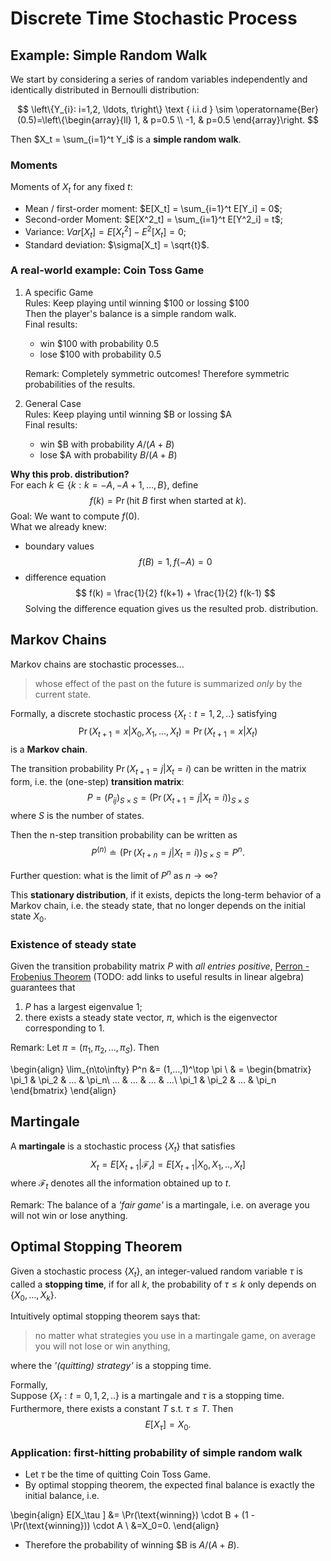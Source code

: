 # Discrete Time Stochastic Process

## Example: Simple Random Walk

We start by considering a series of random variables independently and identically distributed in Bernoulli distribution:

$$
\left\{Y_{i}: i=1,2, \ldots, t\right\} \text { i.i.d } \sim \operatorname{Ber}(0.5)=\left\{\begin{array}{ll}
1, & p=0.5 \\
-1, & p=0.5
\end{array}\right.
$$

Then $X_t = \sum_{i=1}^t Y_i$ is a **simple random walk**.

### Moments

Moments of $X_t$ for any fixed $t$:

* Mean / first-order moment: $E[X_t] = \sum_{i=1}^t E[Y_i] = 0$;
* Second-order Moment: $E[X^2_t] = \sum_{i=1}^t E[Y^2_i] = t$;
* Variance: $Var[X_t] = E[X_t^2] - E^2 [X_t] = 0$;
* Standard deviation: $\sigma[X_t] = \sqrt{t}$.

### A real-world example: Coin Toss Game

1. A specific Game  
Rules: Keep playing until winning $100 or lossing $100  
Then the player's balance is a simple random walk.  
Final results:
    * win \$100 with probability 0.5
    * lose \$100 with probability 0.5

    Remark: Completely symmetric outcomes! Therefore symmetric probabilities of the results.

2. General Case  
Rules: Keep playing until winning \$B or lossing \$A  
Final results:  
    * win \$B with probability $A/(A+B)$
    * lose \$A with probability $B/(A+B)$  

**Why this prob. distribution?**  
For each $k \in \{k: k = -A, -A+1, ..., B\}$, define
$$
f(k) = \Pr(\text{hit } B \text{ first when started at } k).
$$
Goal: We want to compute $f(0)$.  
What we already knew:  

* boundary values
    $$
    f(B) = 1, f(-A) = 0
    $$  
* difference equation
$$
f(k) = \frac{1}{2} f(k+1) + \frac{1}{2} f(k-1)
$$
Solving the difference equation gives us the resulted prob. distribution.

## Markov Chains

Markov chains are stochastic processes...
> whose effect of the past on the future is summarized *only* by the current state.

Formally, a discrete stochastic process $\{X_t: t=1,2,..\}$ satisfying
$$
\Pr(X_{t+1} = x | X_0, X_1,...,X_t) = \Pr(X_{t+1} = x | X_t)
$$
is a **Markov chain**.

The transition probability $\Pr(X_{t+1} = j | X_t = i)$ can be written in the matrix form, i.e. the (one-step) **transition matrix**:
$$
P = \left(P_{ij}\right)_{S\times S} = \left(\Pr(X_{t+1}=j | X_{t}=i)\right)_{S\times S}
$$
where $S$ is the number of states.

Then the n-step transition probability can be written as
$$
P^{(n)} \doteq \left(\Pr(X_{t+n} = j | X_t=i)\right)_{S\times S} = P^n.
$$

Further question: what is the limit of $P^n$ as $n \to \infty$?

This **stationary distribution**, if it exists, depicts the long-term behavior of a Markov chain, i.e. the steady state, that no longer depends on the initial state $X_0$.  

### Existence of steady state

Given the transition probability matrix $P$ with *all entries positive*, [Perron - Frobenius Theorem](https://en.wikipedia.org/wiki/Perron–Frobenius_theorem) (TODO: add links to useful results in linear algebra) guarantees that

1. $P$ has a largest eigenvalue 1;
2. there exists a steady state vector, $\pi$, which is the eigenvector corresponding to 1.

Remark: Let $\pi = (\pi_1,\pi_2,...,\pi_S)$. Then

\begin{align}
\lim_{n\to\infty} P^n &= (1,...,1)^\top \pi \\
& = \begin{bmatrix}
\pi_1 & \pi_2 & ... & \pi_n\\
... & ... & ... & ...\\
\pi_1 & \pi_2 & ... & \pi_n
\end{bmatrix}
\end{align}

## Martingale

A **martingale** is a stochastic process $\{X_t\}$ that satisfies
$$
X_t = E[X_{t+1} | \mathcal{F_t}] = E[X_{t+1} | X_0,X_1,..,X_t]
$$
where $\mathcal{F}_t$ denotes all the information obtained up to $t$.

Remark: The balance of a *'fair game'* is a martingale, i.e. on average you will not win or lose anything.

## Optimal Stopping Theorem

Given a stochastic process $\{X_t\}$, an integer-valued random variable $\tau$ is called a **stopping time**, if for all $k$, the probability of $\tau \leqslant k$ only depends on $\{X_0,...,X_k\}$.

Intuitively optimal stopping theorem says that:  
> no matter what strategies you use in a martingale game, on average you will not lose or win anything,

where the *'(quitting) strategy'* is a stopping time.

Formally,  
Suppose $\{X_t: t=0,1,2,..\}$ is a martingale and $\tau$ is a stopping time. Furthermore, there exists a constant $T$ s.t. $\tau \leqslant T$. Then
$$
E[X_\tau] = X_0.
$$

### Application: first-hitting probability of simple random walk

* Let $\tau$ be the time of quitting Coin Toss Game.
* By optimal stopping theorem, the expected final balance is exactly the initial balance, i.e.

\begin{align}
E[X_\tau ] &= \Pr(\text{winning}) \cdot B + (1 - \Pr(\text{winning})) \cdot A \\
&=X_0=0.
\end{align}

* Therefore the probability of winning \$B is $A/(A+B)$.
